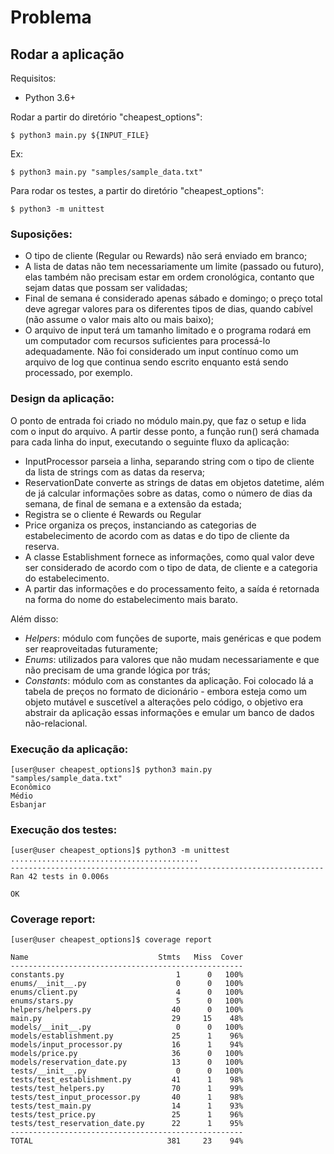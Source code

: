 # Problema

## Rodar a aplicação

Requisitos:
- Python 3.6+

Rodar a partir do diretório "cheapest_options":
```
$ python3 main.py ${INPUT_FILE}
```
Ex:
```
$ python3 main.py "samples/sample_data.txt"
```

Para rodar os testes, a partir do diretório "cheapest_options":
```
$ python3 -m unittest
```

### Suposições:

- O tipo de cliente (Regular ou Rewards) não será enviado em branco;
- A lista de datas não tem necessariamente um limite (passado ou futuro), elas também não precisam estar em ordem cronológica, contanto que sejam datas que possam ser validadas;
- Final de semana é considerado apenas sábado e domingo; o preço total deve agregar valores para os diferentes tipos de dias, quando cabível (não assume o valor mais alto ou mais baixo);
- O arquivo de input terá um tamanho limitado e o programa rodará em um computador com recursos suficientes para processá-lo adequadamente. Não foi considerado um input contínuo como um arquivo de log que continua sendo escrito enquanto está sendo processado, por exemplo. 

### Design da aplicação:

O ponto de entrada foi criado no módulo main.py, que faz o setup e lida com o input do arquivo. A partir desse ponto, a função run() será chamada para cada linha do input, executando o seguinte fluxo da aplicação:
- InputProcessor parseia a linha, separando string com o tipo de cliente da lista de strings com as datas da reserva;
- ReservationDate converte as strings de datas em objetos datetime, além de já calcular informações sobre as datas, como o número de dias da semana, de final de semana e a extensão da estada;
- Registra se o cliente é Rewards ou Regular
- Price organiza os preços, instanciando as categorias de estabelecimento de acordo com as datas e do tipo de cliente da reserva. 
- A classe Establishment fornece as informações, como qual valor deve ser considerado de acordo com o tipo de data, de cliente e a categoria do estabelecimento.
- A partir das informações e do processamento feito, a saída é retornada na forma do nome do estabelecimento mais barato.

Além disso:
- _Helpers_: módulo com funções de suporte, mais genéricas e que podem ser reaproveitadas futuramente;
- _Enums_: utilizados para valores que não mudam necessariamente e que não precisam de uma grande lógica por trás;
- _Constants_: módulo com as constantes da aplicação. Foi colocado lá a tabela de preços no formato de dicionário - embora esteja como um objeto mutável e suscetível a alterações pelo código, o objetivo era abstrair da aplicação essas informações e emular um banco de dados não-relacional. 



### Execução da aplicação:
```
[user@user cheapest_options]$ python3 main.py "samples/sample_data.txt"
Econômico
Médio
Esbanjar
```

### Execução dos testes:
```
[user@user cheapest_options]$ python3 -m unittest
..........................................
----------------------------------------------------------------------
Ran 42 tests in 0.006s

OK
```

### Coverage report:

```
[user@user cheapest_options]$ coverage report

Name                             Stmts   Miss  Cover
----------------------------------------------------
constants.py                         1      0   100%
enums/__init__.py                    0      0   100%
enums/client.py                      4      0   100%
enums/stars.py                       5      0   100%
helpers/helpers.py                  40      0   100%
main.py                             29     15    48%
models/__init__.py                   0      0   100%
models/establishment.py             25      1    96%
models/input_processor.py           16      1    94%
models/price.py                     36      0   100%
models/reservation_date.py          13      0   100%
tests/__init__.py                    0      0   100%
tests/test_establishment.py         41      1    98%
tests/test_helpers.py               70      1    99%
tests/test_input_processor.py       40      1    98%
tests/test_main.py                  14      1    93%
tests/test_price.py                 25      1    96%
tests/test_reservation_date.py      22      1    95%
----------------------------------------------------
TOTAL                              381     23    94%
```